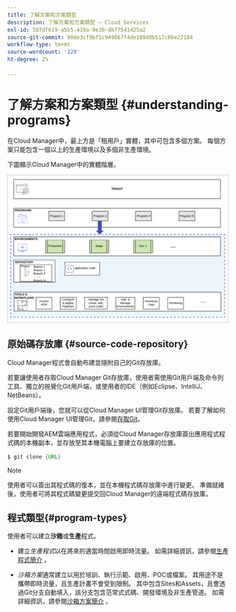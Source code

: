 ```yaml
---
title: 了解方案和方案類型
description: 了解方案和方案類型 — Cloud Services
exl-id: 507df619-a5b5-419a-9e38-db77541425a2
source-git-commit: 90de3cf9bf1c949667f4de109d0b517c6be22184
workflow-type: tm+mt
source-wordcount: '329'
ht-degree: 2%

---
```


# 了解方案和方案類型 {#understanding-programs}

在Cloud Manager中，最上方是「租用戶」實體，其中可包含多個方案。 每個方案只能包含一個以上的生產環境以及多個非生產環境。

下圖顯示Cloud Manager中的實體階層。

![影像](assets/program-types1.png)

## 原始碼存放庫 {#source-code-repository}

Cloud Manager程式會自動布建並隨附自己的Git存放庫。

若要讓使用者存取Cloud Manager Git存放庫，使用者需使用Git用戶端及命令列工具、獨立的視覺化Git用戶端，或使用者的IDE（例如Eclipse、IntelliJ、NetBeans）。

設定Git用戶端後，您就可以從Cloud Manager UI管理Git存放庫。 若要了解如何使用Cloud Manager UI管理Git，請參閱[存取Git](/help/implementing/cloud-manager/accessing-git.md)。

若要開始開發AEM雲端應用程式，必須從Cloud Manager存放庫簽出應用程式程式碼的本機副本，並存放至其本機電腦上要建立存放庫的位置。

```java
$ git clone {URL}
```

>[!NOTE]
>使用者可以簽出其程式碼的復本，並在本機程式碼存放庫中進行變更。 準備就緒後，使用者可將其程式碼變更提交回Cloud Manager的遠端程式碼存放庫。

## 程式類型{#program-types}

使用者可以建立&#x200B;**沙箱**&#x200B;或&#x200B;**生產**&#x200B;程式。

* 建立&#x200B;*生產程式*以在將來的適當時間啟用即時流量。
如需詳細資訊，請參閱[生產程式簡介](/help/onboarding/getting-access-to-aem-in-cloud/introduction-production-programs.md) 。


* *沙箱方案*通常建立以用於培訓、執行示範、啟用、POC或檔案。 其用途不是攜帶即時流量，且生產計畫不會受到限制。 其中包含Sites和Assets，且會透過Git分支自動填入，該分支包含范常式式碼、開發環境及非生產管道。
如需詳細資訊，請參閱[沙箱方案簡介](/help/onboarding/getting-access-to-aem-in-cloud/introduction-sandbox-programs.md) 。
